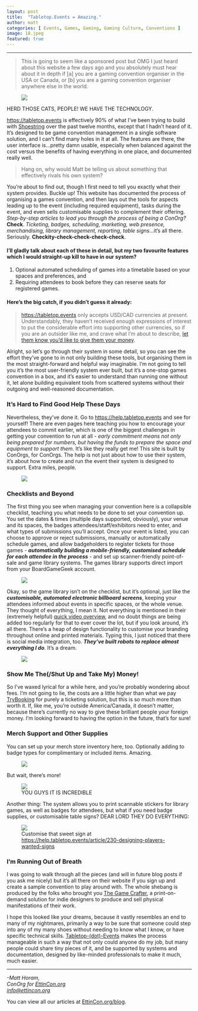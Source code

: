 ```yaml
---
layout: post
title:  "Tabletop.Events = Amazing."
author: matt
categories: [ Events, Games, Gaming, Gaming Culture, Conventions ]
image: 18.jpeg
featured: true
---
```


<section name="6767" class="section section--body section--first"><div class="section-divider"><hr class="section-divider"></div><div class="section-content"><div class="section-inner sectionLayout--insetColumn"><blockquote name="1979" id="1979" class="graf graf--blockquote graf-after--h3">This is going to seem like a sponsored post but OMG I just heard about this website a few days ago and you absolutely must hear about it in depth if [a] you are a gaming convention organiser in the USA or Canada, or [b] you are a gaming convention organiser anywhere else in the world.</blockquote>

<figure name="bfad" id="bfad" class="graf graf--figure graf-after--blockquote"><img class="graf-image" data-image-id="1*upqbKqcUuxQ6s9LcQQ9KfA.jpeg" data-width="768" data-height="449" src="../assets/images/18a.png"></div><figcaption class="imageCaption">HERD THOSE CATS, PEOPLE! WE HAVE THE TECHNOLOGY.</figcaption></figure>

<p name="5604" id="5604" class="graf graf--p graf-after--figure"><a href="https://tabletop.events/" data-href="https://tabletop.events/" class="markup--anchor markup--p-anchor" rel="nofollow noopener noopener" target="_blank">https://tabletop.events</a> is effectively 90% of what I’ve been trying to build with <a href="https://EttinCon.org/shoestring" data-href="https://EttinCon.org/shoestring" class="markup--anchor markup--p-anchor" rel="noopener" target="_blank">Shoestring</a> over the past twelve months, except that I hadn’t heard of it. It’s designed to be game convention management in a single software solution, and I can’t find many holes in it at all. The features are there, the user interface is…pretty damn usable, especially when balanced against the cost versus the benefits of having everything in one place, and documented really well.</p><blockquote name="debe" id="debe" class="graf graf--pullquote graf-after--p">Hang on, why would Matt be telling us about something that effectively rivals his own system?</blockquote><p name="a145" id="a145" class="graf graf--p graf-after--pullquote">You’re about to find out, though I first need to tell you exactly what their system provides. Buckle up! This website has documented the process of organising a games convention, and then lays out the tools for aspects leading up to the event (including required equipment), tasks during the event, and even sells customisable supplies to complement their offering. <em class="markup--em markup--p-em">Step-by-step articles to lead you through the process of being a ConOrg?</em> <strong class="markup--strong markup--p-strong">Check</strong>. <em class="markup--em markup--p-em">Ticketing, badges, scheduling, marketing, web presence, merchandising, library management, reporting, table signs</em>…it’s all there. Seriously. <strong class="markup--strong markup--p-strong">Checkity-check-check-check-check</strong>.</p><h4 name="eee3" id="eee3" class="graf graf--h4 graf-after--p">I’ll gladly talk about each of these in detail, but my two favourite features which I would straight-up kill to have in our system?</h4><ol class="postList"><li name="b769" id="b769" class="graf graf--li graf-after--h4">Optional automated scheduling of games into a timetable based on your spaces and preferences, and</li><li name="a4b8" id="a4b8" class="graf graf--li graf-after--li">Requiring attendees to book before they can reserve seats for registered games.</li></ol><h4 name="6bf2" id="6bf2" class="graf graf--h4 graf-after--li">Here’s the big catch, if you didn’t guess it already:</h4><blockquote name="44aa" id="44aa" class="graf graf--blockquote graf-after--h4"><a href="https://tabletop.events" data-href="https://tabletop.events" class="markup--anchor markup--blockquote-anchor" rel="noopener" target="_blank">https://tabletop.events</a> only accepts USD/CAD currencies at present. Understandably, they haven’t received enough expressions of interest to put the considerable effort into supporting other currencies, so if you are an outsider like me, and crave what I’m about to describe, <a href="mailto:info@tabletop.events" data-href="mailto:info@tabletop.events" class="markup--anchor markup--blockquote-anchor" target="_blank">let them know you’d like to give them your money</a>.</blockquote><p name="fa26" id="fa26" class="graf graf--p graf-after--blockquote">Alright, so let’s go through their system in some detail, so you can see the effort they’ve gone to in not only building these tools, but organising them in the most straight-forward and helpful way imaginable. I’m not going to tell you it’s the most user-friendly system ever built, but it’s a one-stop games convention in a box, and it’s easier to understand than running one without it, let alone building equivalent tools from scattered systems without their outgoing and well-reasoned documentation.</p><h3 name="8bf2" id="8bf2" class="graf graf--h3 graf-after--p">It’s Hard to Find Good Help These Days</h3><p name="c2b0" id="c2b0" class="graf graf--p graf-after--h3">Nevertheless, they’ve done it. Go to <a href="https://help.tabletop.events/" data-href="https://help.tabletop.events/" class="markup--anchor markup--p-anchor" rel="nofollow noopener" target="_blank">https://help.tabletop.events</a> and see for yourself! There are even pages here teaching you how to encourage your attendees to commit earlier, which is one of the biggest challenges in getting your convention to run at all - <em class="markup--em markup--p-em">early commitment means not only being prepared for numbers, but having the funds to prepare the space and equipment to support them</em>. It’s like they really get me! This site is built by ConOrgs, for ConOrgs. The help is not just about how to use their system, it’s about how to create and run the event their system is designed to support. Extra miles, people.</p>

<figure name="a838" id="a838" class="graf graf--figure graf-after--p"><img class="graf-image" data-image-id="1*JJTRqTzaKj8dxNaES-BU5A.png" data-width="1560" data-height="820" src="../assets/images/18b.png"></figure>

<h3 name="2d14" id="2d14" class="graf graf--h3 graf-after--figure">Checklists and Beyond</h3><p name="75ad" id="75ad" class="graf graf--p graf-after--h3">The first thing you see when managing your convention here is a collapsible checklist, teaching you what needs to be done to set your convention up. You set the dates &amp; times (multiple days supported, obviously), your venue and its spaces, the badges attendees/staff/exhibitors need to enter, and what types of submissions you’ll accept. Once your event is listed, you can choose to approve or reject submissions, manually or automatically schedule games, and allow badgeholders to register tickets for those games - <strong class="markup--strong markup--p-strong"><em class="markup--em markup--p-em">automatically building a mobile-friendly, customised schedule for each attendee in the process</em></strong> - and set up scanner-friendly point-of-sale and game library systems. The games library supports direct import from your BoardGameGeek account.</p>

<figure name="711c" id="711c" class="graf graf--figure graf-after--p"><img class="graf-image" data-image-id="1*cpOHgYRXVxJ7CSbDba_Vow.png" data-width="1356" data-height="589" src="../assets/images/18c.png"></figure>

<p name="2f50" id="2f50" class="graf graf--p graf-after--figure">Okay, so the game library isn’t on the checklist, but it’s optional, just like the <strong class="markup--strong markup--p-strong"><em class="markup--em markup--p-em">customisable, automated electronic billboard screens</em></strong>, keeping your attendees informed about events in specific spaces, or the whole venue. They thought of everything, I mean it. Not everything is mentioned in their (extremely helpful) <a href="https://youtu.be/WcbcZRvvld4" data-href="https://youtu.be/WcbcZRvvld4" class="markup--anchor markup--p-anchor" rel="noopener" target="_blank">quick video overview</a>, and no doubt things are being added too regularly for that to ever cover the lot, but if you look around, it’s all there. There’s a heap of design functionality to customise your branding throughout online and printed materials. Typing this, I just noticed that there is social media integration, too. <strong class="markup--strong markup--p-strong"><em class="markup--em markup--p-em">They’ve built robots to replace almost everything I do</em></strong>. It’s a dream.</p>

<figure name="f670" id="f670" class="graf graf--figure graf-after--p"><img class="graf-image" data-image-id="1*G_Uv85zoYvYjuVCGagQuUw.png" data-width="1544" data-height="847" src="../assets/images/18d.png"></figure>

<h3 name="509b" id="509b" class="graf graf--h3 graf-after--figure">Show Me The(/Shut Up and Take My) Money!</h3><p name="b094" id="b094" class="graf graf--p graf-after--h3">So I’ve waxed lyrical for a while here, and you’re probably wondering about fees. I’m not going to lie, the costs are a little higher than what we pay <a href="https://trybooking.com" data-href="https://trybooking.com" class="markup--anchor markup--p-anchor" rel="noopener" target="_blank">TryBooking</a> for purely a ticketing solution, but this is so much more than worth it. If, like me, you’re outside America/Canada, it doesn’t matter, because there’s currently no way to give these brilliant people your foreign money. I’m looking forward to having the option in the future, that’s for sure!</p>

<h3 name="5b7c" id="5b7c" class="graf graf--h3 graf-after--figure">Merch Support and Other Supplies</h3><p name="33d2" id="33d2" class="graf graf--p graf-after--h3">You can set up your merch store inventory here, too. Optionally adding to badge types for complimentary or included items. Amazing.</p>

<figure name="9691" id="9691" class="graf graf--figure graf-after--p"><img class="graf-image" data-image-id="1*2maWkQOLsfHGrd12ZKmQLQ.png" data-width="1478" data-height="607" src="../assets/images/18e.png"></div><figcaption class="imageCaption">But wait, there’s more!</figcaption></figure>

<figure name="fcbc" id="fcbc" class="graf graf--figure graf-after--figure"><img class="graf-image" data-image-id="1*e5OCA-4Q5x_mYJME_QYADQ.png" data-width="1489" data-height="1703" src="../assets/images/18f.png"></div><figcaption class="imageCaption">YOU GUYS IT IS INCREDIBLE</figcaption></figure>

<p name="1095" id="1095" class="graf graf--p graf-after--figure">Another thing: The system allows you to print scannable stickers for library games, as well as badges for attendees, but what if you need badge supplies, or customisable table signs? DEAR LORD THEY DO EVERYTHING:</p>

<figure name="9fa6" id="9fa6" class="graf graf--figure graf-after--p"><img class="graf-image" data-image-id="1*UDCQnhEJPBYkdJUb5xl6xg.png" data-width="1471" data-height="1793" src="../assets/images/18g.png"></div><figcaption class="imageCaption">Customise that sweet sign at <a href="https://help.tabletop.events/article/230-designing-players-wanted-signs" data-href="https://help.tabletop.events/article/230-designing-players-wanted-signs" class="markup--anchor markup--figure-anchor" rel="nofollow noopener" target="_blank">https://help.tabletop.events/article/230-designing-players-wanted-signs</a></figcaption></figure>

<h3 name="953a" id="953a" class="graf graf--h3 graf-after--figure">I’m Running Out of Breath</h3><p name="0687" id="0687" class="graf graf--p graf-after--h3">I was going to walk through all the pieces (and will in future blog posts if you ask me nicely) but it’s all there on their website if you sign up and create a sample convention to play around with. The whole shebang is produced by the folks who brought you <a href="https://www.thegamecrafter.com" data-href="https://www.thegamecrafter.com" class="markup--anchor markup--p-anchor" rel="noopener" target="_blank">The Game Crafter</a>, a print-on-demand solution for indie designers to produce and sell physical manifestations of their work.</p><p name="1873" id="1873" class="graf graf--p graf-after--p graf--trailing">I hope this looked like your dreams, because it vastly resembles an end to many of my nightmares, primarily a way to be sure that someone could step into any of my many shoes without needing to know what I know, or have specific technical skills. <a href="https://tabletop.events" data-href="https://tabletop.events" class="markup--anchor markup--p-anchor" rel="noopener" target="_blank">Tabletop-(dot)-Events</a> makes the process manageable in such a way that not only could anyone do my job, but many people could share tiny pieces of it, and be supported by systems and documentation, designed by like-minded professionals to make it much, much easier.</p></div></div></section><section name="a249" class="section section--body section--last"><div class="section-divider"><hr class="section-divider"></div><div class="section-content"><div class="section-inner sectionLayout--insetColumn"><p name="e8de" id="e8de" class="graf graf--p graf--leading"><em class="markup--em markup--p-em">-Matt Horam,<br>ConOrg for </em><a href="https://EttinCon.org" data-href="https://EttinCon.org" class="markup--anchor markup--p-anchor" rel="noopener" target="_blank"><em class="markup--em markup--p-em">EttinCon.org</em></a><em class="markup--em markup--p-em"><br></em><a href="mailto:info@EttinCon.org" data-href="mailto:info@EttinCon.org" class="markup--anchor markup--p-anchor" target="_blank"><em class="markup--em markup--p-em">info@ettincon.org</em></a></p><p name="2830" id="2830" class="graf graf--p graf-after--p graf--trailing">You can view all our articles at <a href="https://EttinCon.org/blog" data-href="https://EttinCon.org/blog" class="markup--anchor markup--p-anchor" rel="noopener" target="_blank">EttinCon.org/blog</a>.</p></div></div></section>